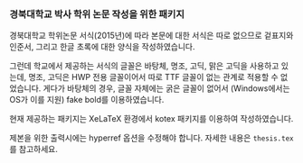 ### 경북대학교 박사 학위 논문 작성을 위한 패키지

경북대학교 학위논문 서식(2015년)에 따라 본문에 대한 서식은 따로 없으므로 겉표지와 인준서, 그리고 한글 초록에 대한 양식을 작성하였습니다.

그런데 학교에서 제공하는 서식의 글꼴은 바탕체, 명조, 고딕, 맑은 고딕을 사용하고 있는데, 명조, 고딕은 HWP 전용 글꼴이어서 따로 TTF 글꼴이 없는 관계로 적용할 수 없었습니다.
게다가 바탕체의 경우, 글꼴 자체에는 굵은 글꼴이 없어서 (Windows에서는 OS가 이를 지원) fake bold를 이용하였습니다.

현재 제공하는 패키지는 XeLaTeX 환경에서 kotex 패키지를 이용하여 작성하였습니다.

제본을 위한 출력시에는 hyperref 옵션을 수정해야 합니다.
자세한 내용은 `thesis.tex`를 참고하세요.